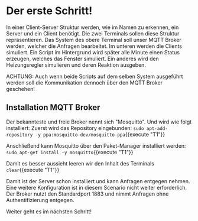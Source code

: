 # Der erste Schritt!
In einer Client-Server Struktur werden, wie im Namen zu erkennen, ein Server und ein Client benötigt.
Die zwei Terminals sollen diese Struktur repräsentieren.
Das System des obere Terminal soll unser MQTT Broker werden, welcher die Anfragen bearbeitet.
Im unteren werden die Clients simuliert. Ein Script im Hintergrund wird später alle Minute einen Status erzeugen, welches das Fenster simuliert.
Ein anderes wird den Heizungsregler simulieren und deren Reaktion ausgeben.

ACHTUNG: Auch wenn beide Scripts auf dem selben System ausgeführt werden soll die Kommunikation dennoch über den MQTT Broker geschehen!

## Installation MQTT Broker
Der bekannteste und freie Broker nennt sich "Mosquitto". Und wird wie folgt installiert:
Zuerst wird das Repository eingebunden:
`sudo apt-add-repository -y ppa:mosquitto-dev/mosquitto-ppa`{{execute "T1"}}

Anschließend kann Mosquitto über den Paket-Manager installiert werden:
`sudo apt-get install -y mosquitto`{{execute "T1"}}

Damit es besser aussieht leeren wir den Inhalt des Terminals
`clear`{{execute "T1"}}

Damit ist der Server schon installiert und kann Anfragen entgegen nehmen.
Eine weitere Konfiguration ist in diesem Scenario nicht weiter erforderlich. Der Broker nutzt den Standardport 1883 und nimmt Anfragen ohne Authentifizierung entgegen.

Weiter geht es im nächsten Schritt!
